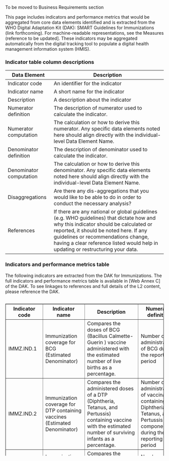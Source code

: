 To be moved to Business Requirements section

This page includes indicators and performance metrics that would be aggregated from core data elements identified and is extracted from the WHO Digital Adaptation Kit (DAK): SMART Guidelines for Immunizations (link forthcoming). For machine-readable representations, see the Measures (reference to be updated].
These indicators may be aggregated automatically from the digital tracking tool to populate a digital health management information system (HMIS). 

### Indicator table column descriptions

| Data Element | Description |
|----|----|
|Indicator code|An identifier for the indicator|
|Indicator name|A short name for the indicator|
|Description|A description about the indicator|
|Numerator definition|The description of numerator used to calculate the indicator.|
|Numerator computation|The calculation or how to derive this numerator. Any specific data elements noted here should align directly with the individual-level Data Element Name.|
|Denominator definition|The description of denominator used to calculate the indicator.|
|Denominator computation|The calculation or how to derive this denominator. Any specific data elements noted here should align directly with the individual-level Data Element Name.|
|Disaggregations|Are there any dis-aggregations that you would like to be able to do in order to conduct the necessary analysis?|
|References|If there are any national or global guidelines (e.g. WHO guidelines) that dictate how and why this indicator should be calculated or reported, it should be noted here. If any guidelines or recommendations change, having a clear reference listed would help in updating or restructuring your data.|

### Indicators and performance metrics table
The following indicators are extracted from the DAK for Immunizations. The full indicators and performance metrics table is available in [Web Annex C] of the DAK. To see linkages to references and full details of the L2 content, please reference the DAK. 

<div style=" width: 100%; height: 500px; overflow: scroll;">
  <table border="1" class="dataframe table table-striped table-bordered">
    <thead style="position: sticky;top: 0;z-index: 100;background-color: white;">
      <thead>
        <tr>
          <th>Indicator code</th>
          <th>Indicator name</th>
          <th>Description</th>
          <th>Numerator definition</th>
          <th>Numerator computation</th>
          <th>Denominator definition</th>
          <th>Denominator computation</th>
          <th>Disaggregation</th>
        </tr>
      </thead>
    <tbody>
      <tr>
        <td>IMMZ.IND.1</td>
        <td>Immunization coverage for BCG (Estimated Denominator)</td>
        <td>Compares the doses of BCG (Bacillus Calmette-Guerin ) vaccine administered with the estimated number of live births as a percentage.</td>
        <td>Number of administrations of BCG during the reporting period</td>
        <td>COUNT immunization events WHERE "vaccine code" is a "BCG Vaccine" (IMMZ.Z1.DE1) AND "status code" = completed AND "vaccine administration date" during reporting period</td>
        <td>Estimated number of live births.</td>
        <td>PARAMETER number of live births</td>
        <td>Administrative Area; Sex</td>
      </tr>
      <tr>
        <td>IMMZ.IND.2</td>
        <td>Immunization coverage for DTP containing vaccines (Estimated Denominator)</td>
        <td>Compares the administered doses of a DTP (Diphtheria, Tetanus, and Pertussis) containing vaccine with the estimated number of surviving infants as a percentage.</td>
        <td>Number of administrations of vaccinations containing a Diphtheria, Tetanus, and Pertussis component during the reporting period</td>
        <td>COUNT immunization events WHERE "vaccine code" is a DTP Vaccine (IMMZ.Z1.DE24) AND "status code" = completed AND vaccine "administration date" during reporting period</td>
        <td>Estimated number of surviving infants.</td>
        <td>PARAMETER surviving number of infants</td>
        <td>Dose Number - 1, 2, or 3; Age Group - &lt; 1 year or &gt;1 year; Administrative Area; Sex</td>
      </tr>
      <tr>
        <td>IMMZ.IND.3</td>
        <td>Immunization coverage for HepB containing vaccines birth dose (estimated denominator)</td>
        <td>Compares the administered doses of Hepatitis B (HepB) containing vaccine given at birth (dose sequence 0) with the number of live births.</td>
        <td>Number of administrations of vaccines containing a Hepatitis B component at birth (dose sequence 0)</td>
        <td>COUNT immunization events WHERE "vaccine code" is a HepB vaccine (IMMZ.Z1.DE6) AND "status code" = completed AND vaccine "administration date" during reporting period AND "dose number" = 0</td>
        <td>Estimated number of live births.</td>
        <td>PARAMETER number of live births</td>
        <td>Age Group - &lt;24 hours of Birth, &lt; 2 weeks; Administrative Area; Sex</td>
      </tr>
      <tr>
        <td>IMMZ.IND.4</td>
        <td>Immunization coverage for HepB containing vaccines (Estimated Denominator)</td>
        <td>Compares the administered doses of Hepatitis B (HepB) containing vaccine with the estimated number of live births (if dose sequence is 1 or 2) or number of surviving infants (for dose 3 - if given)</td>
        <td>Number of administrations of vaccinations containing a Hepatitis B component.</td>
        <td>COUNT immunization events WHERE "vaccine code" is a HepB vaccine (IMMZ.Z1.DE6) AND "status code" = completed AND vaccine "administration date" during reporting period AND "dose number" &gt; 0</td>
        <td>Estimated number of surviving infants</td>
        <td>PARAMETER number of surviving infants (see comments)</td>
        <td>Dose Sequence - 1, 2, or 3; Age Group - &lt;1 year or &gt; 1year; Administrative Area; Sex</td>
      </tr>
      <tr>
        <td>IMMZ.IND.5</td>
        <td>Immunization coverage for inactivated polio containing vaccine (Estimated Denominator)</td>
        <td>Compares the administered doses of Inactivated Polio Virus (IPV) containing vaccines with the estimated number of surviving infants expressed as a percentage.</td>
        <td>Number of administrations of vaccinations using an inactivated polio vaccine (IPV) during the reporting period.</td>
        <td>COUNT immunization events WHERE "vaccine code" is a Inactivated Polio Vaccine (IMMZ.Z1.DE25) AND "status code" = completed AND vaccine "administration date" during reporting period</td>
        <td>Estimated number of surviving infants</td>
        <td>PARAMETER surviving number of infants</td>
        <td>Dose sequence - 1, 2, or 3; Age Group - &lt; 1 year or &gt; 1 year; Administrative Area; Sex</td>
      </tr>
      <tr>
        <td>IMMZ.IND.6</td>
        <td>Immunization coverage for oral polio containing vaccine birth doses (Estimated Denominator)</td>
        <td>Compares the administered doses of Oral Polio Virus (OPV) containing vaccines given at birth (dose sequence 0) with the number of live births. This indicator should only be used in contexts where an OPV birth dose is administered.</td>
        <td>Number of administrations of vaccinations using an oral polio vaccine (OPV) where the dose sequence is 0 (birth dose) during the reporting period.</td>
        <td>COUNT immunization events WHERE "vaccine code" is an Oral Polio Vaccine (IMMZ.Z1.DE26) AND "status code" = completed AND vaccine "administration date" during reporting period AND "dose number" = 0</td>
        <td>Estimated number of live births.</td>
        <td>PARAMETER number of live births</td>
        <td>Age Group - &lt;24 hours of birth, &lt; 2 weeks; Administrative Area; Sex</td>
      </tr>
      <tr>
        <td>IMMZ.IND.7</td>
        <td>Immunization coverage for non-birth doses of oral polio containing vaccine (Estimated Denominator)</td>
        <td>Compares the administered doses of Oral Polio Virus (OPV) containing vaccines which are non-birth doses (dose sequence &gt; 0) with the estimated number of surviving infants expressed as a percentage.</td>
        <td>Number of administrations of vaccinations using an oral polio vaccine (OPV) where the dose sequence &gt; 0, during the reporting period.</td>
        <td>COUNT immunization events WHERE "vaccine code" is an Oral Polio Vaccine (IMMZ.Z1.DE26) AND "status code" = completed AND vaccine "administration date" during reporting period AND "dose number" &gt; 0</td>
        <td>Estimated number of surviving infants</td>
        <td>PARAMETER surviving number of infants</td>
        <td>Dose sequence - 1, 2, or 3; Age Group - &lt; 1 year or &gt; 1 year; Administrative Area; Sex</td>
      </tr>
      <tr>
        <td>IMMZ.IND.8</td>
        <td>Immunization coverage for Measles containing vaccine (Estimated Denominator)</td>
        <td>Compares the administered doses of Measles Containing Vaccines (MCV) with the estimated number of surviving infants (if dose 1) or a country supplied denominator (if dose 2) expressed as a percentage.</td>
        <td>Number of administrations of vaccinations containing a Measles component during reporting period</td>
        <td>COUNT immunization events WHERE "vaccine code" is a Measles vaccine (IMMZ.Z1.DE9) and "status code" = completed and vaccine "administration date" during reporting period</td>
        <td>Estimated number of surviving infants (for dose 1) and country supplied denominator for dose sequence 2 (see comments)</td>
        <td>PARAMETER number of surviving infants (if Dose Sequence = 1) or PARAMETER of country supplied denominator (if Dose Sequence = 2)</td>
        <td>Dose Sequence - 1, 2; Age Group - &lt; 1 year or &gt; 1 year; Administrative Area; Sex</td>
      </tr>
      <tr>
        <td>IMMZ.IND.9</td>
        <td>Immunization coverage for HPV (Estimated Denominator)</td>
        <td>Compares the administered doses of Human Papillomavirus (HPV) containing vaccines with the country specified denominator for HPV coverage expressed as a percentage.</td>
        <td>Number of administrations of vaccines containing an HPV component during reporting period</td>
        <td>COUNT immunization events WHERE "vaccine code" is a HPV vaccine (IMMZ.Z1.DE7) AND "status code" = completed AND vaccine "administration date" during reporting period</td>
        <td>Country defined target population (see comments)</td>
        <td>PARAMETER country defined target population.</td>
        <td>Dose Sequence - 1, 2, or 3; Age Group - &lt;= 9 years, 9 - 14 years, &gt;= 15 years; Administrative Area; Sex</td>
      </tr>
      <tr>
        <td>IMMZ.IND.10</td>
        <td>Immunization coverage for Meningococcal containing vaccine (Estimated Denominator)</td>
        <td>Compares the administered doses of Meningococcal containing vaccine with the number of estimated surviving infants expressed as a percentage.</td>
        <td>Number of administrations of vaccines containing an Meningococcal component during reporting period</td>
        <td>COUNT immunization events WHERE "vaccine code" is a Meningococcal vaccine (IMMZ.Z1.DE10) AND "status code" = completed AND vaccine "administration date" during reporting period 3</td>
        <td>Estimated number of surviving infants</td>
        <td>PARAMETER number of surviving infants</td>
        <td>Dose Sequence - 1 or 2; Age Group - &lt; 1 year or &gt; 1 year; Administrative Area; Sex</td>
      </tr>
      <tr>
        <td>IMMZ.IND.11</td>
        <td>Immunization coverage for Pneumococcal containing vaccine (Estimated Denominator)</td>
        <td>Compares the administered doses of Pneumococcal containing vaccine with the number of surviving infants (with the exception of final dose which is country supplied denominator definition) expressed as a percentage</td>
        <td>Number of administrations of vaccines containing an Pneumococcal component during the reporting period.</td>
        <td>COUNT immunization events WHERE "vaccine code" is a Pneumococcal vaccine (IMMZ.Z1.DE13) AND "status code" = completed AND vaccine "administration date" during reporting period</td>
        <td>Estimated number of surviving infants (dose 1 and 2) or country supplied denominator definition (dose 3)</td>
        <td>PARAMETER number of surviving infants and PARAMETER of country supplied denominator (if dose sequence = 3)</td>
        <td>Dose Sequence - 1, 2, or 3; Age Group - &lt; 1 year or &gt; 1 year; Administrative Area; Sex</td>
      </tr>
      <tr>
        <td>IMMZ.IND.12</td>
        <td>Immunization coverage for Hemophilus containing vaccine (Estimated Denominator)</td>
        <td>Compares the administered doses of Haemophilus containing vaccine with the estimated number of surviving infants expressed as a percentage</td>
        <td>Number of administrations of vaccines containing an Haemophilus component during the reporting period.</td>
        <td>COUNT immunization events WHERE "vaccine code" is a Haemophilus vaccine (IMMZ.Z1.DE4) AND "status code" = completed AND vaccine "administration date" during reporting period</td>
        <td>Estimated number of surviving infants</td>
        <td>PARAMETER number of surviving infants.</td>
        <td>Age Group - &lt;1 year or &gt; 1 year; Administrative Area; Sex</td>
      </tr>
      <tr>
        <td>IMMZ.IND.13</td>
        <td>Immunization coverage for Rotavirus containing vaccines (Estimated Denominator)</td>
        <td>Compares the administered doses of rotavirus containing vaccine with the number of surviving infants expressed as a percentage</td>
        <td>Number of administrations of vaccines containing a rotavirus component during reporting period.</td>
        <td>COUNT immunization events WHERE "vaccine code" is a Rotavirus vaccine (IMMZ.Z1.DE16) AND "status code" = completed AND vaccine "administration date" during reporting period</td>
        <td>Estimated number of surviving infants</td>
        <td>PARAMETER number of surviving infants</td>
        <td>Dose Sequence - 1, 2, or 3; Age Group - &lt; 1 year or &gt; 1 year; Administrative Area; Sex</td>
      </tr>
      <tr>
        <td>IMMZ.IND.14</td>
        <td>Immunization coverage for Rubella containing vaccines (RCV) (Estimated Denominator)</td>
        <td>Compares the administered doses of rubella containing vaccine (RCV) with a country specified denominator expressed as a percentage.</td>
        <td>Number of administrations of vaccines containing a Rubella component during reporting period</td>
        <td>COUNT immunization events WHERE "vaccine code" is a Rubella vaccine (IMMZ.Z1.DE17) AND "status code" = completed AND vaccine "administration date" during reporting period</td>
        <td>Country defined target population (see comments)</td>
        <td>PARAMETER country defined target population.</td>
        <td>Age Group - &lt; 9 months, 9 - 18 months, 18 months - 15 years, &gt; 15 years; Administrative Area; Sex</td>
      </tr>
      <tr>
        <td>IMMZ.IND.15</td>
        <td>Immunization coverage for Varicella vaccinations (Estimated Denominator)</td>
        <td>Compares the administered doses of varicella containing vaccine with a country specified denominator expressed as a percentage.</td>
        <td>Number of administrations of vaccines containing a varicella component during reporting period</td>
        <td>COUNT immunization events WHERE "vaccine code" is a Varicella vaccine (IMMZ.Z1.DE22) AND "status code" = completed AND vaccine "administration date" during reporting period</td>
        <td>Country defined denominator (no guidance on JRF)</td>
        <td>PARAMETER country defined target population.</td>
        <td>Dose Sequence - 1 or 2; Age Group - &lt; 12 months, 12 - 18 months, 18 - 36 months, 36 months - 12 years or &gt; 12 years; Administrative Area; Sex</td>
      </tr>
      <tr>
        <td>IMMZ.IND.16</td>
        <td>Immunization coverage for Diphtheria containing vaccine boosters (Estimated Denominator)</td>
        <td>Compares the administered booster doses (4, 5, 6) for diphtheria containing vaccine with a country specified denominator expressed as a percentage.</td>
        <td>Number of administrations of booster vaccines containing a diphtheria component during the reporting period.</td>
        <td>COUNT immunization events WHERE "vaccine code" is a Diphtheria vaccine (IMMZ.Z1.DE3) AND "status code" = completed AND vaccine "administration date" during reporting period AND "dose number" &gt; 3</td>
        <td>Country defined target population (see comments)</td>
        <td>PARAMETER country defined target population.</td>
        <td>Dose Sequence - 4, 5, or 6; Administrative Area; Sex</td>
      </tr>
      <tr>
        <td>IMMZ.IND.17</td>
        <td>Immunization coverage for Pertussis containing vaccine boosters (Estimated Denominator)</td>
        <td>Compares the administered booster dose of pertussis containing vaccine (dose 4) with a country specified denominator expressed as a percentage.</td>
        <td>Number of administrations of booster vaccine containing a pertussis component during the reporting period</td>
        <td>COUNT immunization events WHERE "vaccine code" is a Pertussis vaccine (IMMZ.Z1.DE12) AND "status code" = completed AND vaccine "administration date" during reporting period AND "dose number" &gt; 3</td>
        <td>Country defined target population.</td>
        <td>PARAMETER country defined target population.</td>
        <td>Administrative Area; Sex</td>
      </tr>
      <tr>
        <td>IMMZ.IND.18</td>
        <td>Immunization coverage for Tetanus containing vaccine boosters (Estimated Denominator)</td>
        <td>Compares the administered booster dose of tetanus containing vaccines (doses 4, 5, 6) with a country specified denominator expressed as a percentage</td>
        <td>Number of administrations of booster containing tetanus component during the reporting period.</td>
        <td>COUNT immunization events WHERE "vaccine code" is a Tetanus vaccine (IMMZ.Z1.DE19) AND "status code" = completed AND vaccine "administration date" during reporting period AND "dose number" &gt; 3</td>
        <td>Country defined target population.</td>
        <td>PARAMETER country defined target population.</td>
        <td>Dose Sequence - 4, 5, or 6; Administrative Area; Sex</td>
      </tr>
      <tr>
        <td>IMMZ.IND.19</td>
        <td>Immunization coverage for Yellow Fever vaccine (Estimated Denominator)</td>
        <td>Compares the administered dose of yellow fever vaccine with the number of surviving infants.</td>
        <td>Number of administrations of vaccines containing a yellow fever component during reporting period.</td>
        <td>COUNT immunization events WHERE "vaccine code" is a Yellow Fever vaccine (IMMZ.Z1.DE23) AND "status code" = completed AND vaccine "administration date" during reporting period</td>
        <td>Number of surviving infants</td>
        <td>PARAMETER number of surviving infants</td>
        <td>Administrative Area; Sex</td>
      </tr>
      <tr>
        <td>IMMZ.IND.20</td>
        <td>Immunization coverage for Japanese Encephalitis vaccines (Estimated Denominator)</td>
        <td>Compares the administered doses of Japanese encephalitis vaccines with a country specified target population expressed as a percentage.</td>
        <td>Number of administrations of vaccines which contain Japanese encephalitis component during the reporting period.</td>
        <td>COUNT immunization events WHERE "vaccine code" is a Japanese Encephalitis vaccine (IMMZ.Z1.DE8) AND "status code" = completed and vaccine "administration date" during reporting period</td>
        <td>Country defined target population.</td>
        <td>PARAMETER country defined target population.</td>
        <td>Administrative Area; Sex</td>
      </tr>
      <tr>
        <td>IMMZ.IND.21</td>
        <td>Immunization coverage for Typhoid vaccines (Estimated Denominator)</td>
        <td>Compares the administered doses of Typhoid vaccines with a country defined target population expressed as a percentage.</td>
        <td>Number of administrations of vaccines which contain a typhoid component during the reporting period.</td>
        <td>COUNT immunization events WHERE "vaccine code" is a Typhoid vaccine (IMMZ.Z1.DE21) AND "status code" = completed AND vaccine "administration date" during reporting period</td>
        <td>Country defined target population.</td>
        <td>PARAMETER country defined target population.</td>
        <td>Dose Sequence - 1, 2, or 3; Administrative Area; Sex</td>
      </tr>
      <tr>
        <td>IMMZ.IND.22</td>
        <td>Immunization coverage for seasonal influenza (Estimated Denominator)</td>
        <td>Compares the administered doses of seasonal influenza vaccines with country defined target population (at risk) expressed as a percentage</td>
        <td>Number of administrations of seasonal influenza vaccines during reporting period.</td>
        <td>COUNT immunization events WHERE "vaccine code" is a Seasonal Influenza vaccine (IMMZ.Z1.DE18) AND "status code" = completed AND vaccine "administration date" during reporting period</td>
        <td>Country defined target population of at-risk individuals.</td>
        <td>PARAMETER country defined target population.</td>
        <td>Age Group - &lt; 1 year, &lt; 15 year, or &gt; 60 year; Administrative Area; Sex</td>
      </tr>
      <tr>
        <td>IMMZ.IND.23</td>
        <td>Dropout Rate of DTP1 to DTP3 (using Aggregate Calculation4)</td>
        <td>Indicates the aggregate dropout rate of DTP (Diphtheria Tetanus and Pertussis) containing vaccines protocol (children who started the dose series but did not finish).-----The indicator compares the number of administrations of first dose of DTP containing vaccines (DTP1) minus the number of administrations of the final dose (DTP3) protocol divided by the number of administrations of first dose (DTP1 - DTP3 / DTP1)</td>
        <td>Number of administrations of DTP1 administered during reporting period minus the number of administrations of DTP3 administered during report period</td>
        <td>COUNT immunization events WHERE "vaccine code" is a DTP vaccine (IMMZ.Z1.DE24) AND dose number (IMMZ.G1.DE34) = 1 AND "status code" = complete AND vaccine "administration date" during reporting period-----SUBTRACT-----COUNT immunization events WHERE "vaccine code" is a DTP vaccine (IMMZ.Z1.DE24) AND dose number (IMMZ.G1.DE34) = 3 AND "status code" = complete AND vaccine "administration date" during reporting period</td>
        <td>Number of doses of DTP1 administered</td>
        <td>COUNT immunization events WHERE "vaccine code" is a DTP vaccine (IMMZ.Z1.DE24) AND dose number (IMMZ.G1.DE34) = 1 AND "status code" = complete AND vaccine "administration date" during reporting period</td>
        <td>Administrative Area</td>
      </tr>
      <tr>
        <td>IMMZ.IND.24</td>
        <td>Dropout Rate of BCG to MCV1 (using Aggregate Calculation4)</td>
        <td>Indicates the aggregate dropout rate of children which have received BCG (Bacillus Calmette-Guerin) at birth those who have started the MCV (measles containing vaccines) series using an aggregate calculation method.-----The indicator compares the number of administration of BCG minus the number of administration of MCV1 divided by the number of BCG vaccinations (BCG - MCV1 / BCG)</td>
        <td>The number of doses of MCV1 administered during reporting period minus the number of BCG doses administered during reporting period</td>
        <td>COUNT immunization events WHERE vaccine code (IMMZ.Z1.DE4) is a BCG vaccine (IMMZ.Z1.DE1) AND "status code" = complete AND vaccine "administration date" during reporting period-----SUBTRACT-----COUNT immunization events WHERE "vaccine code" is a measles containing vaccine (IMMZ.Z1.DE9) AND "dose number" = 1 AND "status code" = complete AND "administration date" during reporting period</td>
        <td>Number of doses of BCG administered during reporting period.</td>
        <td>COUNT immunization events WHERE "vaccine code" is a BCG vaccine (IMMZ.Z1.DE1) AND "status code" = complete AND vaccine "administration date" during reporting period</td>
        <td>Administrative Area</td>
      </tr>
      <tr>
        <td>IMMZ.IND.25</td>
        <td>Dropout Rate of MCV1 to MCV2 (using Aggregate Calculation4)</td>
        <td>Indicates the aggregate dropout rate of children in the MCV (Measles Containing Vaccine) protocol (those that have received MCV dose 1 but not MCV dose 2).-----The indicator compares the number of administrations of MCV dose 1 minus the number of administration of MCV2 divided by the number of MCV1 vaccinations (MCV1 - MCV2 / MCV1)</td>
        <td>The number of first doses of measles containing vaccine administered during reporting period minus the number of last doses of measles containing vaccine during the report period</td>
        <td>COUNT immunization events WHERE vaccine code (IMMZ.Z1.DE4) is a measles containing vaccine (IMMZ.Z1.DE9) AND "dose number" = 1 AND vaccine "administration date" during reporting period and "status code" = complete-----SUBTRACT-----COUNT immunization events WHERE "vaccine code" is a measles containing vaccine (IMMZ.Z1.DE9) AND "dose number" = 3 and "status code" = complete and vaccine "administration date" during reporting period</td>
        <td>Number of first doses of measles containing vaccine administered during the reporting period.</td>
        <td>COUNT immunization events WHERE "vaccine code" is a measles containing vaccine (IMMZ.Z1.DE9) AND "status code" = complete AND "dose number" = 1 AND vaccine "administration date" during reporting period</td>
        <td>Administrative Area</td>
      </tr>
      <tr>
        <td>IMMZ.IND.26</td>
        <td>Closed vial wastage rate</td>
        <td>The closed vial wastage rate is used to measure percentage of doses of vaccine which were spoiled during the reporting period due to expiry, freezing, breakage, etc.-----This indicator is used to compare performance of management. Implementers may provide codified reasons for further disaggregation (i.e. monitoring what specifically is causing wastage in the system)</td>
        <td>Number of doses in closed vials of vaccine product that were discarded (for example: expired, vaccine vial monitoring (VVM) state, freezing, breakage, etc.)</td>
        <td>COUNT number of disposed vials of vaccine product.</td>
        <td>Total number of doses vaccine product received and available for use during the reporting period.</td>
        <td>COUNT number of total vials of vaccine product received and available for use.</td>
        <td>Vaccine Code - BCG, OPV, etc.; Type of Spoilage (Broken, Heat Exposure/VVM, Expiry); Facility Administrative Area</td>
      </tr>
      <tr>
        <td>IMMZ.IND.27</td>
        <td>Open vial wastage rate</td>
        <td>The open vial wastage rate is used to measure the percentage of doses of vaccine that were opened, but discarded due to under-utilization. For example, a 5 dose vile of an antigen may be thrown out after only 2 administrations of the vaccine, indicating an open vial wastage of 3 doses.</td>
        <td>Total number of doses used (starting balance of doses + supplied doses - ending balance doses) minus total number of doses administered to patients.-----Starting Balance = The number of doses available for immunization at the start of day or session.----- Supplied Doses = The number of doses which were received or added to the stock during the day or session.----- Ending Balance = The number of doses which were left at the end of the day or session</td>
        <td>(Starting Balance + Supplied Doses - Ending Balance) - COUNT of persons who were administered the vaccine</td>
        <td>The total number of doses used (i.e. consumed) during the day or vaccination session.</td>
        <td>Starting Balance + Supplied Doses - Ending Balance</td>
        <td>Vaccine (BCG, OPV, etc.); Facility Administrative Area</td>
      </tr>
      <tr>
        <td>IMMZ.IND.28</td>
        <td>Availability of vaccine stock and supplies</td>
        <td>The proportion of clinics which have had no stock outs for vaccine or injection supplies when they are demanded/required.</td>
        <td>The number of vaccination clinics which had no stock outs for the reporting period (i.e. they were able to fully meet all vaccine demand)</td>
        <td>COUNT of facilities which were able to fulfill all vaccination activities.</td>
        <td>Total number of facilities.</td>
        <td>COUNT all facilities in the region</td>
        <td>Facility Administrative Area</td>
      </tr>
      <tr>
        <td>IMMZ.IND.29</td>
        <td>Functional status of cold-chain storage equipment</td>
        <td>The proportion of refrigerators which are functional within a clinic.</td>
        <td>The number of functional refrigerators in the clinic.</td>
        <td>COUNT refrigerators which are functional during the reporting period</td>
        <td>The number of refrigerators which are present in the clinic.</td>
        <td>COUNT total refrigerators (regardless of status)</td>
        <td>Facility Administrative Area</td>
      </tr>
      <tr>
        <td>IMMZ.IND.30</td>
        <td>Adverse Event Following Immunization (AEFI) case rate</td>
        <td>Clinics should report adverse events (reported and confirmed) to the central authority.-----This should be tracked as an aggregate tally (which should indicate the severity, and optionally the manifestation such as rash, vomiting, etc.), with severe cases being reported using case reporting forms, and should include an analysis of whether the AEFI was a direct result (confirmed) of vaccination or not (suspected). Serious cases are those which involved hospitalization, disability, or death.-----Investigation of AEFI events can lead to withdrawal of the vaccine from the market, or inform further guidance on administration of a particular antigen/product.</td>
        <td>Number of persons which have received a vaccine dose, and have reported an adverse event</td>
        <td>COUNT immunization events WHERE reaction detail (IMMZ.G1.DE23) is present AND vaccine "administration date" during reporting period</td>
        <td>The total number of doses administered to patients of the product.</td>
        <td>COUNT number of immunization events WHERE vaccine "administration date" during reporting period</td>
        <td>Vaccine Code - BCG, OPV, etc.; Vaccine Manufacturer; Reaction Severity - Severe, Non-Severe, etc.; Administrative Area; Reaction Manifestation - Rash, Vomiting, etc.</td>
      </tr>
      <tr>
        <td>IMMZ.IND.31</td>
        <td>Immunization session completion rates</td>
        <td>This indicator allows for supervisors to follow-up on planned and completed immunization sessions - which can give an indication of planning, operational or budget issues at a facility.</td>
        <td>The number of conducted immunization sessions performed at the facility.</td>
        <td>COUNT number of vaccination sessions</td>
        <td>The planned number of vaccination sessions for a facility.</td>
        <td>COUNT number of planned sessions</td>
        <td>Facility; Facility Administrative Area</td>
      </tr>
      <tr>
        <td>IMMZ.IND.56</td>
        <td>Number of healthcare workers vaccinated with a complete COVID-19 primary series (Estimated Denominator)</td>
        <td>The proportion of healthcare workers (as defined by the country) that were vaccinated with a complete COVID-19 primary series (Dose Sequence 1 or 2, depending on the product).</td>
        <td>Number of healthcare workers (as defined by the country) who have received a completed COVID-19 primary series (Dose Sequence 1 or 2, depending on the product) during the reporting period.</td>
        <td>COUNT patients-----AND EXISTS (observation WHERE "valueCodeableConcept.code" is in "healthcare worker roles")-----AND EXISTS (immunization events WHERE "vaccine code" is a COVID-19 vaccine (IMMZ.Z1.DE30) AND "status code" = completed AND vaccine "administration date" during reporting period)</td>
        <td>Estimated total number of healthcare workers----- Country-defined list of healthcare worker roles</td>
        <td>PARAMETER total number of healthcare workers----- PARAMETER healthcare worker roles</td>
        <td>Dose sequence - 1 or 2; Occupation - Healthcare Worker; Administrative Area</td>
      </tr>
      <tr>
        <td>IMMZ.IND.57</td>
        <td>Number of healthcare workers vaccinated with at least one COVID-19 booster (Estimated Denominator)</td>
        <td>The proportion of healthcare workers (as defined by the country) that were vaccinated with at least one COVID-19 booster (Dose Sequence 2 or 3 depending on the product).</td>
        <td>Number of healthcare workers (as defined by the country) who have received at lease one COVID-19 booster (Dose Sequence 2 or 3, depending on the product) during the reporting period.</td>
        <td>COUNT patients-----AND EXISTS (observation WHERE "valueCodeableConcept.code" is in "healthcare worker roles")-----AND EXISTS (immunization events WHERE "vaccine code" is a COVID-19 vaccine (IMMZ.Z1.DE30) AND "status code" = completed AND "dose number" &gt; 2 AND vaccine "administration date" during reporting period)</td>
        <td>Estimated total number of healthcare workers----- Country-defined list of healthcare worker roles</td>
        <td>PARAMETER total number of healthcare workers----- PARAMETER healthcare worker roles</td>
        <td>Dose sequence - 2 or 3; Occupation - Healthcare Worker; Administrative Area</td>
      </tr>
      <tr>
        <td>IMMZ.IND.58</td>
        <td>Number of older adults vaccinated with a complete COVID-19 primary series (Estimated Denominator)</td>
        <td>The proportion of older adults (as defined by the country) that were vaccinated with a complete COVID-19 primary series (Dose Sequence 1 or 2, depending on the product).</td>
        <td>Number of older adults (as defined by the country) who have received a completed COVID-19 primary series (Dose Sequence 1 or 2, depending on the product) during the reporting period.</td>
        <td>COUNT patients WHERE patient.age &gt;= "age of older population defined by country"-----AND EXISTS (immunization event WHERE "vaccine code" is a COVID-19 vaccine (IMMZ.Z1.DE30) AND "status code" = completed AND vaccine "administration date" during reporting period)</td>
        <td>Estimated total number of older adults</td>
        <td>PARAMETER total number of older adults----- PARAMETER age of older population defined by country</td>
        <td>Dose sequence - 1 or 2; Age Group - &gt; "age of older population defined by country"; Administrative Area</td>
      </tr>
      <tr>
        <td>IMMZ.IND.59</td>
        <td>Number of older persons vaccinated with at least one COVID-19 booster (Estimated Denominator)</td>
        <td>The proportion of older adults (as defined by the country) that were vaccinated with at least one COVID-19 booster (Dose Sequence 2 or 3 depending on the product).</td>
        <td>Number of older adults (as defined by the country) who have received at lease one COVID-19 booster (Dose Sequence 2 or 3, depending on the product) during the reporting period.</td>
        <td>COUNT patients WHERE patient.age &gt;= "age of older population defined by country"-----AND EXISTS (immunization event WHERE "vaccine code" is a COVID-19 vaccine (IMMZ.Z1.DE30) AND "status code" = completed AND "dose number" &gt; 2 AND vaccine "administration date" during reporting period)</td>
        <td>Estimated total number of older adults</td>
        <td>PARAMETER total number of older adults----- PARAMETER age of older population defined by country</td>
        <td>Dose sequence - 2 or 3; Age Group - &gt; "age of older population defined by country"; Administrative Area</td>
      </tr>
      <tr>
        <td>IMMZ.IND.60</td>
        <td>Number of persons vaccinated with a complete COVID-19 primary series (Estimated Denominator)</td>
        <td>The proportion of persons (as defined by the country) that were vaccinated with a complete COVID-19 primary series (Dose Sequence 1 or 2, depending on the product).</td>
        <td>Number of persons (as defined by the country) who have received a completed COVID-19 primary series (Dose Sequence 1 or 2, depending on the product) during the reporting period.</td>
        <td>COUNT patients-----AND EXISTS (immunization event WHERE "vaccine code" is a COVID-19 vaccine (IMMZ.Z1.DE30) AND "status code" = completed AND vaccine "administration date" during reporting period)</td>
        <td>Estimated total population</td>
        <td>PARAMETER total population</td>
        <td>Dose sequence - 1 or 2; Administrative Area</td>
      </tr>
      <tr>
        <td>IMMZ.IND.61</td>
        <td>Number of persons vaccinated with at least one COVID-19 booster (Estimated Denominator)</td>
        <td>The proportion of persons (as defined by the country) that were vaccinated with at least one COVID-19 booster (Dose Sequence 2 or 3 depending on the product).</td>
        <td>Number of persons (as defined by the country) who have received at lease one COVID-19 booster (Dose Sequence 2 or 3, depending on the product) during the reporting period.</td>
        <td>COUNT patients-----AND EXISTS (immunization event WHERE "vaccine code" is a COVID-19 vaccine (IMMZ.Z1.DE30) AND "status code" = completed AND "dose number" &gt; 2 AND vaccine "administration date" during reporting period)</td>
        <td>Estimated total population</td>
        <td>PARAMETER total population</td>
        <td>Dose sequence - 2 or 3; Administrative Area</td>
      </tr>
      <tr>
        <td>IMMZ.IND.62</td>
        <td>Number of persons living in areas in need of humanitarian assistance that were vaccinated with a complete COVID-19 primary series (Estimated Denominator)</td>
        <td>The proportion of persons living in areas in need of humanitarian assistance (as defined by the country) that were vaccinated with a complete COVID-19 primary series (Dose Sequence 1 or 2, depending on the product).</td>
        <td>Number of persons living in areas in need of humanitarian assistance (as defined by the country) who have received a completed COVID-19 primary series (Dose Sequence 1 or 2, depending on the product) during the reporting period.</td>
        <td>COUNT patients-----AND EXISTS (immunization event WHERE "vaccine code" is a COVID-19 vaccine (IMMZ.Z1.DE30) AND "status code" = completed AND vaccine "administration location" is in "locations in need of humanitarian assistance" AND vaccine "administration date" during reporting period)</td>
        <td>Estimated total number of persons living in areas in need of humanitarian assistance----- Estimated locations in need of humanitarian assistance</td>
        <td>PARAMETER total number of persons living in areas in need of humanitarian assistance----- PARAMETER locations in need of humanitarian assistance</td>
        <td>Dose sequence - 1 or 2; Administrative Area</td>
      </tr>
      <tr>
        <td>IMMZ.IND.63</td>
        <td>Number of persons living in areas in need of humanitarian assistance that were vaccinated with at least one COVID-19 booster (Estimated Denominator)</td>
        <td>The proportion of persons living in areas in need of humanitarian assistance (as defined by the country) that were vaccinated with at least one COVID-19 booster (Dose Sequence 2 or 3 depending on the product).</td>
        <td>Number of persons living in areas in need of humanitarian assistance (as defined by the country) who have received at lease one COVID-19 booster (Dose Sequence 2 or 3, depending on the product) during the reporting period.</td>
        <td>COUNT patients-----AND EXISTS (immunization event WHERE "vaccine code" is a COVID-19 vaccine (IMMZ.Z1.DE30) AND "status code" = completed vaccine "administration location" is in "locations in need of humanitarian assistance" AND "dose number" &gt; 2 AND vaccine "administration date" during reporting period)</td>
        <td>Estimated total number of persons living in areas in need of humanitarian assistance----- Estimated locations in need of humanitarian assistance</td>
        <td>PARAMETER total number of persons living in areas in need of humanitarian assistance----- PARAMETER locations in need of humanitarian assistance</td>
        <td>Dose sequence - 2 or 3; Administrative Area</td>
      </tr>
      <tr>
        <td colspan="3">Indicators Using Computed / Actual Denominators (based on computed Immunization Recommendations)</td>
        <td></td>
        <td></td>
        <td></td>
        <td></td>
        <td></td>
      </tr>
      <tr>
        <td>IMMZ.IND.32</td>
        <td>Immunization coverage for BCG (Computed Denominator)</td>
        <td>Compares the administered doses of BCG vaccine with the actual number of registered, surviving infants expressed as a percentage.</td>
        <td>Number of registered patients administered BCG during reporting period</td>
        <td>COUNT patients WHERE "date of birth" during reporting period-----AND EXISTS (immunization event WHERE "vaccine code" is BCG vaccine (IMMZ.Z1.DE1) AND vaccine "administration date" during reporting period AND "status code" = complete)</td>
        <td>Number of registered, surviving infants born during reporting period.</td>
        <td>COUNT patients WHERE "date of birth" during reporting period AND not deceased5.</td>
        <td>Administrative Area; Sex</td>
      </tr>
      <tr>
        <td>IMMZ.IND.33</td>
        <td>Immunization coverage for DTP containing vaccines (Computed Denominator)</td>
        <td>Compares the administered doses of a DTP containing vaccine with the registered number of surviving infants expressed as a percentage.</td>
        <td>Number of patients administered DTP containing vaccines during reporting period.</td>
        <td>COUNT patients WHERE age &lt; 12 months AND not deceased-----AND EXISTS (immunization event WHERE "vaccine code" is a DTP vaccine (IMMZ.Z1.DE24) and "status code" = complete AND vaccine "administration date" during reporting period)</td>
        <td>Number of registered, surviving infants whose age is less than 12 months during reporting period.</td>
        <td>COUNT patients WHERE age &lt; 12 months AND not deceased5</td>
        <td>Dose Number - 1, 2, or 3; Age Group - &lt; 1 year or &gt;1 year; Administrative Area; Sex</td>
      </tr>
      <tr>
        <td>IMMZ.IND.34</td>
        <td>Immunization coverage for non-birth dose HepB containing vaccines (Computed Denominator)</td>
        <td>Compares the administered non-birth doses of HebB containing vaccines with the number of registered, surviving infants expressed as a percentage.</td>
        <td>Number of patients administered a non-birth dose of Hepatitis B component vaccine during reporting period.</td>
        <td>COUNT patients WHERE age &lt; 12 months AND not deceased-----AND EXISTS (immunization event WHERE vaccine code (IMMZ.G1.DE4) is a HepB vaccine (IMMZ.Z1.DE6) AND "status code" = complete AND vaccine "administration date" during reporting period AND "dose number" &gt; 0)</td>
        <td>Number of registered, surviving infants whose ages is less than 12 months during reporting period.</td>
        <td>COUNT patients WHERE age &lt; 12 months AND not deceased5</td>
        <td>Dose Sequence - 1, 2, or 3; Age Group - &lt;1 year or &gt; 1year; Administrative Area; Sex</td>
      </tr>
      <tr>
        <td>IMMZ.IND.35</td>
        <td>Immunization coverage for inactivated polio containing vaccine (Computed Denominator)</td>
        <td>Compares the administered doses of inactive polio containing vaccines with the number of registered surviving infants expressed as a percentage.</td>
        <td>Number of patients administered an Inactivated Polio Vaccine during the reporting period.</td>
        <td>COUNT patients WHERE age &lt; 12 months AND not deceased-----AND EXISTS (immunization event WHERE "vaccine code" is an Inactivated Polio Vaccine (IMMZ.Z1.DE25) AND "status code" = complete AND vaccine "administration date" during reporting period)</td>
        <td>Number of registered, surviving infants.</td>
        <td>COUNT patients WHERE age &lt; 12 months AND not deceased5</td>
        <td>Dose sequence - 1, 2, or 3; Age Group - &lt; 1 year or &gt; 1 year; Administrative Area; Sex</td>
      </tr>
      <tr>
        <td>IMMZ.IND.36</td>
        <td>Immunization coverage for Measles containing vaccine (Computed Denominator)</td>
        <td>Compares the administered doses of measles containing vaccines with the number of registered surviving infants.</td>
        <td>Number of patient administered a Measles component vaccine during the reporting period.</td>
        <td>COUNT patients WHERE age &lt; 12 months AND not deceased5-----AND EXISTS (immunization event WHERE "vaccine code" is a Measles vaccine (IMMZ.Z1.DE9) and "status code" = complete AND vaccine "administration date" during reporting period)</td>
        <td>Number of registered, surviving infants.</td>
        <td>COUNT patients WHERE age &lt; 12 months AND not deceased5</td>
        <td>Dose Sequence - 1, 2; Age Group - &lt; 1 year or &gt; 1 year; Administrative Area; Sex</td>
      </tr>
      <tr>
        <td>IMMZ.IND.37</td>
        <td>Immunization coverage for HPV (Computed Denominator)</td>
        <td>Compares the administered doses of HPV vaccines with the number of patients which have an immunization recommendation for HPV vaccine</td>
        <td>Number of patients administered an HPV vaccine during the reporting period.</td>
        <td>COUNT patients WHERE not deceased5-----AND EXISTS (immunization event WHERE "vaccine code" is an HPV vaccine (IMMZ.Z1.DE7) and "status code" = complete AND vaccination "administration date" during reporting period)</td>
        <td>Number of immunization recommendations for HPV vaccine during reporting period.</td>
        <td>COUNT patients WHERE not deceased5-----AND EXISTS (immunization recommendation6 WHERE "vaccine code" is HPV vaccine (IMMZ.Z1.DE7) and vaccine "administration date" during reporting period)</td>
        <td>Dose Sequence - 1, 2, or 3; Age Group - &lt;= 9 years, 9 - 14 years, &gt;= 15 years; Administrative Area-----Sex</td>
      </tr>
      <tr>
        <td>IMMZ.IND.38</td>
        <td>Immunization coverage for Meningococcal containing vaccine (Computed Denominator)</td>
        <td>Compares the administered doses of a meningococcal containing vaccine with the number of registered surviving infants.</td>
        <td>Number of administrations of vaccines containing an Meningococcal component during reporting period</td>
        <td>COUNT patients WHERE age &lt; 12 months AND not deceased-----AND EXISTS (immunization event WHERE "vaccine code" is a Meningococcal vaccine (IMMZ.Z1.DE10) AND "status code" = complete AND "administration date" during reporting period)</td>
        <td>Number of registered, surviving infants.</td>
        <td>COUNT patients WHERE age &lt; 12 months AND not deceased5</td>
        <td>Dose Sequence - 1 or 2; Age Group - &lt; 1 year or &gt; 1 year; Administrative Area; Sex</td>
      </tr>
      <tr>
        <td>IMMZ.IND.39</td>
        <td>Immunization coverage for Pneumococcal containing vaccine (Computed Denominator)</td>
        <td>Compares the administered doses of a pneumococcal containing vaccine with the number of registered surviving infants expressed as a percentage.</td>
        <td>Number of administrations of vaccines containing an Pneumococcal component during the reporting period.</td>
        <td>COUNT patients WHERE age &lt; 12 months AND not deceased5-----AND EXISTS (immunization event WHERE "vaccine code" is a Pneumococcal vaccine (IMMZ.Z1.DE13) AND "status code" = complete AND "administration date" during reporting period)</td>
        <td>Number of registered, surviving infants.</td>
        <td>COUNT patients WHERE age &lt; 12 months AND not deceased5</td>
        <td>Dose Sequence - 1, 2, or 3; Age Group - &lt; 1 year or &gt; 1 year; Administrative Area; Sex</td>
      </tr>
      <tr>
        <td>IMMZ.IND.40</td>
        <td>Immunization coverage for Haemophilus containing vaccine (Computed Denominator)</td>
        <td>Compares the administered doses of haemophilus containing vaccine with the registered number of surviving infants, expressed as a percentage .</td>
        <td>Number of administrations of vaccines containing an Haemophilus component during the reporting period.</td>
        <td>COUNT patients WHERE age &lt; 12 months AND not deceased-----AND EXISTS (immunization event WHERE "vaccine code" is a Haemophilus vaccine (IMMZ.Z1.DE4) and "status code" = complete AND vaccine "administration date" during reporting period)</td>
        <td>Number of registered, surviving infants.</td>
        <td>COUNT patients WHERE age &lt; 12 months AND not deceased5</td>
        <td>Age Group - &lt; 1 year or &gt; 1 year; Administrative Area; Sex</td>
      </tr>
      <tr>
        <td>IMMZ.IND.41</td>
        <td>Immunization coverage for Rotavirus containing vaccines (Computed Denominator)</td>
        <td>Compares the administered doses of rotavirus containing vaccine with the number of registered children (under 2) expressed as a percentage</td>
        <td>Number of administrations of vaccines containing a rotavirus component during reporting period.</td>
        <td>COUNT patients WHERE age &lt; 2 years AND not deceased-----AND EXISTS (immunization event WHERE "vaccine code" is a Rotavirus vaccine (IMMZ.Z1.DE16) and "status code" = complete AND vaccine "administration date" during reporting period)</td>
        <td>Number of non-deceased children under 2 years of age.</td>
        <td>COUNT patients WHERE age &lt; 2 years AND not deceased5</td>
        <td>Age Group - &lt; 1 year or &gt; 1 year; Administrative Area; Sex</td>
      </tr>
      <tr>
        <td>IMMZ.IND.42</td>
        <td>Immunization coverage for Rubella containing vaccines (Computed Denominator)</td>
        <td>Compares the administered doses of rubella containing vaccine (RCV) with the number of immunization recommendations for rubella containing vaccines expressed as a percentage.</td>
        <td>Number of administrations of vaccines containing a Rubella component during reporting period</td>
        <td>COUNT patients WHERE not deceased-----AND EXISTS (immunization event WHERE "vaccine code" is a RCV vaccine (IMMZ.Z1.DE17) and "status code" = complete AND vaccine "administration date" during reporting period)</td>
        <td>Number of immunization recommendations for RCV vaccines due during reporting period.</td>
        <td>COUNT patients WHERE not deceased-----AND EXISTS (immunization recommendation6 WHERE "vaccine code" is RCV vaccine (IMMZ.Z1.DE17) and vaccine "administration date" during reporting period)</td>
        <td>Age Group - &lt; 9 months, 9 - 18 months, 18 months - 15 years, &gt; 15 years; Administrative Area; Sex</td>
      </tr>
      <tr>
        <td>IMMZ.IND.43</td>
        <td>Immunization coverage for Varicella vaccinations (Computed Denominator)</td>
        <td>Compares the administered doses of varicella containing vaccine with the number of immunization recommendations for varicella vaccines expressed as a percentage.</td>
        <td>Number of administrations of vaccines containing a varicella component during reporting period</td>
        <td>COUNT patients WHERE not deceased-----AND EXISTS (immunization event WHERE "vaccine code" is a Varicella vaccine (IMMZ.Z1.DE22) and "status code" = complete AND vaccine "administration date" during reporting period)</td>
        <td>Number of immunization recommendations for varicella vaccines due during reporting period.</td>
        <td>COUNT patients WHERE not deceased-----AND EXISTS (immunization recommendation6 WHERE "vaccine code" is Varicella vaccine (IMMZ.Z1.DE22) and vaccine "administration date" during reporting period)</td>
        <td>Dose Sequence - 1 or 2; Age Group - &lt; 12 months, 12 - 18 months, 18 - 36 months, 36 months - 12 years, &gt; 12 years; Administrative Area; Sex</td>
      </tr>
      <tr>
        <td>IMMZ.IND.44</td>
        <td>Immunization coverage for Diphtheria containing vaccine boosters (Computed Denominator)</td>
        <td>Compares the administered booster doses (4, 5, 6) for diphtheria containing vaccine with the number of immunization recommendations for boosters of diphtheria containing vaccines expressed as a percentage.</td>
        <td>Number of administrations of booster vaccines containing a diphtheria component during the reporting period.</td>
        <td>COUNT patients WHERE not deceased-----AND EXISTS (immunization event WHERE "vaccine code" is a Diphtheria vaccine (IMMZ.Z1.DE3) and "status code" = complete AND vaccine "administration date" during reporting period AND "dose number" &gt; 3)</td>
        <td>Number of immunization recommendations for diphtheria boosters (doses &gt; 3) due during reporting period.</td>
        <td>COUNT patients WHERE not deceased-----AND EXISTS (immunization recommendation6 WHERE "vaccine code" is a Diphtheria vaccine (IMMZ.Z1.DE3) AND vaccine "administration date" during reporting period AND "dose number" &gt; 3)</td>
        <td>Dose Sequence - 4, 5, 6; Administrative Area; Sex</td>
      </tr>
      <tr>
        <td>IMMZ.IND.45</td>
        <td>Immunization coverage for Pertussis containing vaccine boosters (Computed Denominator)</td>
        <td>Compares the administered booster dose of pertussis containing vaccine (dose 4) with the number of immunization recommendations for boosters of pertussis containing vaccines expressed as a percentage.</td>
        <td>Number of administrations of booster vaccine containing a pertussis component during the reporting period</td>
        <td>COUNT patients WHERE not deceased-----AND EXISTS (immunization event WHERE "vaccine code" is a Pertussis vaccine (IMMZ.Z1.DE12) and "status code" = complete AND vaccine "administration date" during reporting period AND "dose number" &gt; 3)</td>
        <td>Number of immunization recommendations for pertussis boosters (doses &gt; 3) due during reporting period.</td>
        <td>COUNT patients WHERE not deceased-----AND EXISTS (immunization recommendation6 WHERE "vaccine code" is a Pertussis vaccine (IMMZ.Z1.DE12) AND vaccine "administration date" during reporting period AND "dose number" &gt; 3)</td>
        <td>Dose Sequence - 4, 5, 6; Administrative Area; Sex</td>
      </tr>
      <tr>
        <td>IMMZ.IND.46</td>
        <td>Immunization coverage for Tetanus containing vaccine boosters (Computed Denominator)</td>
        <td>Compares the administered booster dose of tetanus containing vaccines (doses 4, 5, 6) with the number of immunization recommendations for boosters of tetanus containing vaccines expressed as a percentage.</td>
        <td>Number of administrations of booster containing tetanus component during the reporting period.</td>
        <td>COUNT patients WHERE not deceased-----AND EXISTS (immunization event WHERE "vaccine code" is a Tetanus vaccine (IMMZ.Z1.DE19) and "status code" = complete AND vaccine "administration date" during reporting period AND "dose number" &gt; 3)</td>
        <td>Number of immunization recommendations for tetanus boosters (doses &gt; 3) due during reporting period.</td>
        <td>COUNT patients WHERE not deceased-----AND EXISTS (immunization recommendation6 WHERE "vaccine code" is a Tetanus vaccine (IMMZ.Z1.DE19) AND vaccine "administration date" during reporting period AND "dose number" &gt; 3)</td>
        <td>Dose Sequence - 4, 5, 6; Administrative Area; Sex</td>
      </tr>
      <tr>
        <td>IMMZ.IND.47</td>
        <td>Immunization coverage for Yellow Fever vaccine (Computed Denominator)</td>
        <td>Compares the administered dose of yellow fever vaccine with the number of registered surviving infants expressed as a percentage.</td>
        <td>Number of administrations of vaccines containing a yellow fever component during reporting period.</td>
        <td>COUNT patients WHERE not deceased5 AND age &lt; 12 months-----AND EXISTS (immunization event WHERE "vaccine code" is a Yellow Fever vaccine (IMMZ.Z1.DE23) and "status code" = complete AND vaccine "administration date" during reporting period)</td>
        <td>Number of registered, surviving infants.</td>
        <td>COUNT patients WHERE age &lt; 12 months AND not deceased5</td>
        <td>Administrative Area; Sex</td>
      </tr>
      <tr>
        <td>IMMZ.IND.48</td>
        <td>Immunization coverage for Japanese encephalitis vaccines (Computed Denominator)</td>
        <td>Compares the administered doses of Japanese encephalitis vaccines with the number of immunization recommendations for Japanese encephalitis expressed as a percentage.</td>
        <td>Number of administrations of vaccines which contain Japanese encephalitis component during the reporting period.</td>
        <td>COUNT patients WHERE not deceased5 AND age &lt; 12 months -----AND EXISTS (immunization event WHERE "vaccine code" is a Japanese Encephalitis Fever vaccine (IMMZ.Z1.DE8) and "status code" = complete AND vaccine "administration date" during reporting period)</td>
        <td>Number of immunization recommendations for Japanese encephalitis containing vaccines dur during reporting period.</td>
        <td>COUNT patients WHERE not deceased-----AND EXISTS (immunization recommendation6 WHERE "vaccine code" is a Japanese Encephalitis vaccine (IMMZ.Z1.DE8) AND vaccine "administration date" during reporting period AND "dose number" &gt; 3)</td>
        <td>Administrative Area; Sex</td>
      </tr>
      <tr>
        <td>IMMZ.IND.49</td>
        <td>Immunization coverage for Typhoid vaccines (Computed Denominator)</td>
        <td>Compares the administered doses of Typhoid vaccines with the number of immunization recommendations for typhoid vaccines expressed as a percentage.</td>
        <td>Number of administrations of vaccines which contain a typhoid component during the reporting period.</td>
        <td>COUNT patients WHERE not deceased5 AND age &lt; 12 months-----AND EXISTS (immunization event WHERE "vaccine code" is a Typhoid vaccine (IMMZ.Z1.DE21) and "status code" = complete AND vaccine "administration date" during reporting period)</td>
        <td>Number of immunization recommendations for typhoid vaccines dur during reporting period.</td>
        <td>COUNT patients WHERE not deceased-----AND EXISTS (immunization recommendation6 WHERE "vaccine code" is a Typhoid vaccine (IMMZ.Z1.DE21) AND vaccine "administration date" during reporting period AND "dose number" &gt; 3)</td>
        <td>Dose Sequence - 1, 2, or 3; Administrative Area; Sex</td>
      </tr>
      <tr>
        <td>IMMZ.IND.50</td>
        <td>Dropout Rate of DTP1 to DTP3 (using Individual's Immunization Status4)</td>
        <td>Indicates the number of individuals which have dropped out of the DTP (diphtheria, tetanus and pertussis) containing vaccine protocol (i.e. individuals which have received DTP1 but not DTP3).-----This indicator is computed by counting the number of individuals who have received the first dose of DTP (dose 1) containing vaccine but not the last dose of DTP (are past-due for dose 3) with the individuals who were expected to have completed the vaccination protocol.</td>
        <td>Number of children who have received DTP1 (numerator) before the reporting period who should have received (via scheduling logic) DTP dose 3 during the reporting period, however did not receive DTP dose 3.</td>
        <td>COUNT patients WHERE not deceased-----AND EXISTS (immunization events WHERE "vaccine code" is DTP containing vaccine (IMMZ.Z1.DE24) AND "dose number" = 1 AND "status code" = complete AND vaccine "administration date" before reporting period)----- AND EXISTS (immunization recommendation6 WHERE "vaccine code" is DTP vaccine (IMMZ.Z1.DE24) AND "dose number" = 3 AND vaccine "administration date" during reporting period)-----AND NOT EXISTS (immunization event WHERE "vaccine code" is DTP containing vaccine (IMMZ.Z1.DE24) AND "dose number" = 3 AND "status code" = complete AND vaccine "administration date" during reporting period)</td>
        <td>Number of children who have received DTP containing vaccine dose 1 and are past due for DTP dose 3</td>
        <td>COUNT patients WHERE not deceased-----AND EXISTS (immunization event WHERE "vaccine code" is a DTP containing vaccine (IMMZ.Z1.DE24) AND "dose number" = 1 AND "status code" = complete AND vaccine "administration date" before reporting period)----- AND EXISTS (immunization recommendation6 WHERE "vaccine code" is a DTP vaccine (IMMZ.Z1.DE24) AND "dose number" = 3 AND vaccine "administration date" during reporting period)</td>
        <td>Administrative Area; Sex</td>
      </tr>
      <tr>
        <td>IMMZ.IND.51</td>
        <td>Dropout Rate of BCG to MCV1 (using Individual's Immunization Status4)</td>
        <td>Indicates the number of individuals which received a BCG dose at birth (or early life) yet did not receive the first dose of a measles containing vaccine (MCV).-----This indicator is computed by counting the number of individuals who have received a BCG dose, who have not received a MCV1 dose (are past due for MCV1) with the children who were expected to have received BCG and MCV1.</td>
        <td>Number of children who have received BCG prior to the reporting period who should have received MCV dose 1 by the reporting period, however did not receive an MCV 1 dose (i.e. are past due for their MCV1)</td>
        <td>COUNT patients WHERE not deceased-----AND EXISTS (immunization events WHERE "vaccine code" is BCG containing vaccine (IMMZ.Z1.DE1) "status code" = complete AND vaccine "administration date" before reporting period)----- AND EXISTS (immunization recommendation6 WHERE "vaccine code" is MCV vaccine (IMMZ.Z1.DE9) AND "dose number" = 1 AND vaccine "administration date" during reporting period)----- AND NOT EXISTS (immunization event WHERE "vaccine code" is MCV vaccine (IMMZ.Z1.DE9) AND "dose number" = 1 AND "status code" = complete AND vaccine "administration date" during reporting period)</td>
        <td>Number of children who have received BCG vaccine and are to receive dose 1 of MCV1 (via scheduling)</td>
        <td>COUNT patients WHERE not deceased-----AND EXISTS (immunization event WHERE "vaccine code" is a BCG vaccine (IMMZ.Z1.DE1) AND "status code" = complete AND vaccine "administration date" before reporting period)----- AND EXISTS (immunization recommendation6 WHERE "vaccine code" is a MCV vaccine (IMMZ.Z1.DE9) AND "dose number" = 1 AND vaccine "administration date" during reporting period)</td>
        <td>Administrative Area; Sex</td>
      </tr>
      <tr>
        <td>IMMZ.IND.52</td>
        <td>Dropout Rate of MCV1 to MCV2 (using Individual's Immunization Status4)</td>
        <td>Indicates the number of individuals which have dropped out of the measles containing vaccine (MCV) protocol.-----The indicator counts the number of individuals who have received a MCV1, yet have not received the final dose of measles containing vaccine (are past due of MCV2) with the individuals who were expected to have received MCV1 and MCV2</td>
        <td>Number of children who have received MCV dose 1 prior to the reporting period who were expected to receive MCV dose 2 during the reporting period however did not receive MCV 2 (i.e. are past-due for MCV2)</td>
        <td>COUNT patients WHERE not deceased-----AND EXISTS (immunization events WHERE "vaccine code" is MCV vaccine (IMMZ.Z1.DE9) AND "dose number" = 1 AND "status code" = complete AND vaccine "administration date" before reporting period)----- AND EXISTS (immunization recommendation6 WHERE "vaccine code" is DTP vaccine (IMMZ.Z1.DE24) AND "dose number" = 3 AND vaccine "administration date" during reporting period)----- AND NOT EXISTS (immunization event WHERE vaccine code (IMMZ.G1.DE9) is MCV vaccine (IMMZ.Z1.DE9) AND "dose number" = 2 AND "status code" = complete AND vaccine "administration date" during reporting period)</td>
        <td>Number of children who have received MCV dose 1 and were expected to have received MCV dose 2</td>
        <td>COUNT patients WHERE not deceased-----AND EXISTS (immunization event WHERE "vaccine code" is a MCV vaccine (IMMZ.Z1.DE9) AND "dose number" = 1 AND "status code" = complete AND vaccine "administration date" before reporting period)-----AND EXISTS (immunization recommendation6 WHERE "vaccine code" is a MCV vaccine (IMMZ.Z1.DE9) AND "dose number" = 2 AND vaccine "administration date" during reporting period)</td>
        <td>Administrative Area; Sex</td>
      </tr>
      <tr>
        <td>IMMZ.IND.53</td>
        <td>Immunization coverage for HepB containing vaccines birth dose (computed denominator)</td>
        <td>Compares the administered doses of Hepatitus B containing vaccine given at birth (dose sequence 0) with the actual number of live births.</td>
        <td>Number of administrations of vaccines containing a Hepatitis B component at birth (dose sequence 0)</td>
        <td>COUNT patients WHERE "date of birth" during reporting period AND not deceased-----AND EXISTS (immunization event WHERE vaccine code (IMMZ.G1.DE4) is a HepB vaccine (IMMZ.Z1.DE6) AND "status code" = complete AND vaccine "administration date" during reporting period AND "dose number" = 0)</td>
        <td>Number of registered surviving newborns</td>
        <td>COUNT patients WHERE "date of birth" during reporting period AND not deceased5</td>
        <td>Age Group - &lt;24 hrs of Birth, &lt; 2 weeks; Administrative Area; Sex</td>
      </tr>
      <tr>
        <td>IMMZ.IND.54</td>
        <td>Immunization coverage for oral polio containing vaccine birth doses (computed denominator)</td>
        <td>Compares the administered doses of oral polio containing vaccines (OPV) given at birth (dose sequence 0) with the number of live births. This indicator should only be used in contexts where an OPV birth dose is administered.</td>
        <td>Number of administrations of vaccinations using an oral polio vaccine (OPV) where the dose sequence is 0 (birth dose) during the reporting period.</td>
        <td>COUNT patients WHERE "date of birth" during reporting period AND not deceased-----AND EXISTS (immunization event WHERE "vaccine code" is an Oral Polio vaccine (IMMZ.Z1.DE26) AND "status code" = complete AND vaccine "administration date" during reporting period AND "dose number" = 0)</td>
        <td>Number of registered surviving newborns</td>
        <td>COUNT patients WHERE "date of birth" during reporting period AND not deceased5</td>
        <td>Age Group - &lt;24 hrs of Birth, &lt; 2 weeks; Administrative Area; Sex</td>
      </tr>
      <tr>
        <td>IMMZ.IND.55</td>
        <td>Immunization coverage for non-birth doses of oral polio containing vaccine (computed denominator)</td>
        <td>Compares the administered doses of oral polio containing vaccines (OPV) which are non-birth doses (dose sequence &gt; 0) with the estimated number of surviving infants expressed as a percentage.</td>
        <td>Number of administrations of vaccinations using an oral polio vaccine (OPV) where the dose sequence &gt; 0, during the reporting period.</td>
        <td>COUNT patients WHERE "date of birth" during reporting period AND not deceased-----AND EXISTS (immunization event WHERE "vaccine code" is an Oral Polio vaccine (IMMZ.Z1.DE26) AND "status code" = complete AND vaccine "administration date" during reporting period AND "dose number" &gt; 0)</td>
        <td>Number of registered surviving infants</td>
        <td>COUNT patients WHERE age &lt; 12 months AND not deceased5</td>
        <td>Dose Sequence - 1, 2, or 3; Age Group - &lt; 1 year or &gt; 1 year; Administrative Area; Sex</td>
      </tr>
    </tbody>
  </table>
</div>

